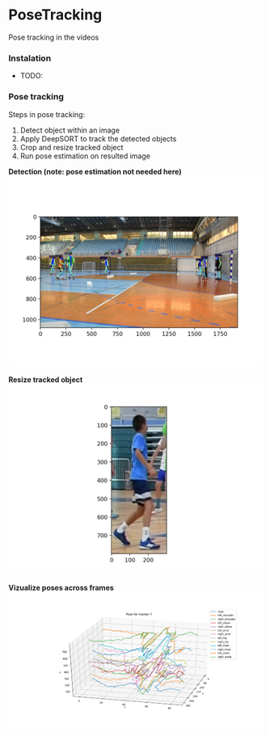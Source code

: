 # PoseTracking
 Pose tracking in the videos


### Instalation
- TODO:


### Pose tracking

Steps in pose tracking:
1. Detect object within an image
2. Apply DeepSORT to track the detected objects
3. Crop and resize tracked object
4. Run pose estimation on resulted image


**Detection (note: pose estimation not needed here)**
![](./res/detection.png)


**Resize tracked object**
![](./res/resized.png)


**Vizualize poses across frames**
![](./res/3D.png)
